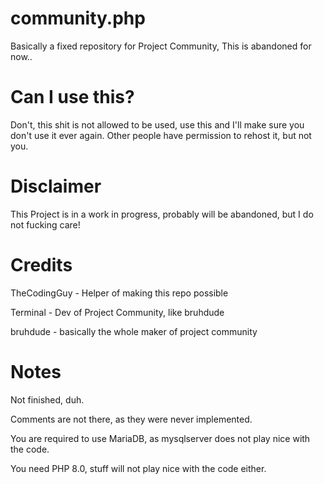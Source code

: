 # community.php
Basically a fixed repository for Project Community, This is abandoned for now.. 
# Can I use this?
Don't, this shit is not allowed to be used, use this and I'll make sure you don't use it ever again. Other people have permission to rehost it, but not you.
# Disclaimer
This Project is in a work in progress, probably will be abandoned, but I do not fucking care!

# Credits
TheCodingGuy - Helper of making this repo possible

Terminal - Dev of Project Community, like bruhdude

bruhdude - basically the whole maker of project community


# Notes

Not finished, duh.

Comments are not there, as they were never implemented.

You are required to use MariaDB, as mysqlserver does not play nice with the code.

You need PHP 8.0, stuff will not play nice with the code either.
